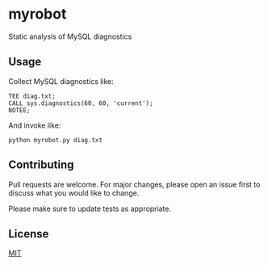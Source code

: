 # myrobot
Static analysis of MySQL diagnostics

## Usage

Collect MySQL diagnostics like:

```
TEE diag.txt;
CALL sys.diagnostics(60, 60, 'current');
NOTEE;
```

And invoke like:

```
python myrobot.py diag.txt
```

## Contributing
Pull requests are welcome. For major changes, please open an issue first to discuss what you would like to change.

Please make sure to update tests as appropriate.

## License
[MIT](https://choosealicense.com/licenses/mit/)

